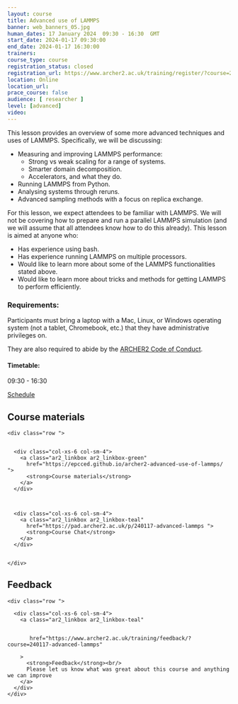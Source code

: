 ```yaml
---
layout: course
title: Advanced use of LAMMPS
banner: web_banners_05.jpg 
human_dates: 17 January 2024  09:30 - 16:30  GMT
start_date: 2024-01-17 09:30:00
end_date: 2024-01-17 16:30:00
trainers: 
course_type: course
registration_status: closed
registration_url: https://www.archer2.ac.uk/training/register/?course=240117-advanced-lammps
location: Online
location_url:
prace_course: false
audience: [ researcher ]
level: [advanced]
video: 
---
```


This lesson provides an overview of some more advanced techniques and uses of LAMMPS. Specifically, we will be discussing:

- Measuring and improving LAMMPS performance:
  - Strong vs weak scaling for a range of systems.
  - Smarter domain decomposition.
  - Accelerators, and what they do.
- Running LAMMPS from Python.
- Analysing systems through reruns.
- Advanced sampling methods with a focus on replica exchange.

For this lesson, we expect attendees to be familiar with LAMMPS. We will not be covering how to prepare and run a parallel LAMMPS simulation (and we will assume that all attendees know how to do this already). This lesson is aimed at anyone who:

- Has experience using bash.
- Has experience running LAMMPS on multiple processors.
- Would like to learn more about some of the LAMMPS functionalities stated above.
- Would like to learn more about tricks and methods for getting LAMMPS to perform efficiently.


### Requirements:

Participants must bring a laptop with a Mac, Linux, or Windows operating system (not a tablet, Chromebook, etc.) that they have administrative privileges on.

They are also required to abide by the [ARCHER2  Code of Conduct](../../../about/policies/code-of-conduct.html). 


#### Timetable:

09:30 - 16:30

[Schedule](https://epcced.github.io/archer2-advanced-use-of-lammps/#schedule)

<section id="service">



<h2><a name="materials">Course materials</a></h2>



    <div class="row ">	

		
      <div class="col-xs-6 col-sm-4">
        <a class="ar2_linkbox ar2_linkbox-green" 
          href="https://epcced.github.io/archer2-advanced-use-of-lammps/  ">
          <strong>Course materials</strong> 
        </a>
      </div>


 
      <div class="col-xs-6 col-sm-4">
        <a class="ar2_linkbox ar2_linkbox-teal" 
          href="https://pad.archer2.ac.uk/p/240117-advanced-lammps ">
          <strong>Course Chat</strong>       
        </a>
      </div>
		

 	</div>
		
		
				

<!--
 		
<h2><a name="videos">Videos</a></h2>

<h3>Day 1 Session 1</h3>

<div>
	<iframe title="Video" width="560" height="315" src="https://www.youtube.com/embed/xxxxx" frameborder="0" allow="accelerometer; autoplay; encrypted-media; gyroscope; picture-in-picture" allowfullscreen></iframe>
</div>


<h3>Day 1 Session 2</h3>

<div>
	<iframe title="Video" width="560" height="315" src="https://www.youtube.com/embed/xxxxx" frameborder="0" allow="accelerometer; autoplay; encrypted-media; gyroscope; picture-in-picture" allowfullscreen></iframe>
</div>


<h3>Day 1 Session 3</h3>

<div>
	<iframe title="Video" width="560" height="315" src="https://www.youtube.com/embed/xxxxx" frameborder="0" allow="accelerometer; autoplay; encrypted-media; gyroscope; picture-in-picture" allowfullscreen></iframe>
</div>


<h3>Day 1 Session 4</h3>

<div>
	<iframe title="Video" width="560" height="315" src="https://www.youtube.com/embed/xxxxx" frameborder="0" allow="accelerometer; autoplay; encrypted-media; gyroscope; picture-in-picture" allowfullscreen></iframe>
</div>


<h3>Day 2 Session 1</h3>

<div>
	<iframe title="Video" width="560" height="315" src="https://www.youtube.com/embed/xxxxx" frameborder="0" allow="accelerometer; autoplay; encrypted-media; gyroscope; picture-in-picture" allowfullscreen></iframe>
</div>


<h3>Day 2 Session 2</h3>

<div>
	<iframe title="Video" width="560" height="315" src="https://www.youtube.com/embed/xxxxx" frameborder="0" allow="accelerometer; autoplay; encrypted-media; gyroscope; picture-in-picture" allowfullscreen></iframe>
</div>

-->




<h2><a name="feedback">Feedback</a></h2>


    <div class="row ">	

      <div class="col-xs-6 col-sm-4">
        <a class="ar2_linkbox ar2_linkbox-teal" 


		   href="https://www.archer2.ac.uk/training/feedback/?course=240117-advanced-lammps"

		>
          <strong>Feedback</strong><br/>
          Please let us know what was great about this course and anything we can improve
        </a>
      </div>
    </div>
		

 
</section>


